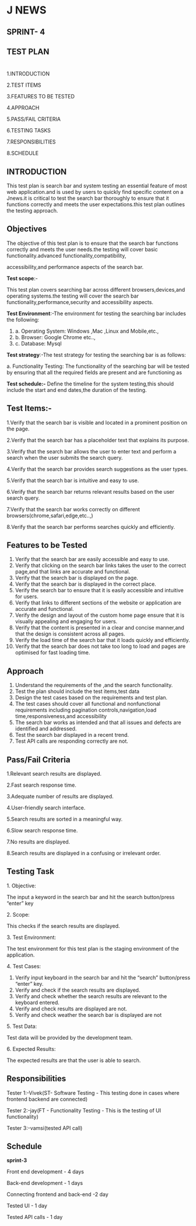﻿# <a name="_77dgeuuufrqa"></a>                             **J NEWS**
## <a name="_c6zdj6owisx4"></a>                                      **SPRINT- 4**
## <a name="_t70lzp497xo7"></a>                                     **TEST PLAN**

# <a name="_aiq6bud7zq7x"></a><a name="_ahylo3pwhp3a"></a>                          		
<a name="_5quovyy77hn6"></a>                                 1.INTRODUCTION

<a name="_cid0cyxjpruv"></a>                                 2.TEST ITEMS    

<a name="_xcoac0vrzg83"></a>                                 3.FEATURES TO BE TESTED

<a name="_cxii1pf3hqz3"></a>                                 4.APPROACH

<a name="_dd8jb8molrcm"></a>                                 5.PASS/FAIL CRITERIA

<a name="_60rv5plmrll6"></a>                                 6.TESTING TASKS

<a name="_kn1wvla3zjoe"></a>                                 7.RESPONSIBILITIES

<a name="_yoockzbd1mgr"></a>                                 8.SCHEDULE

















## <a name="_clpkcm4wy6a5"></a>INTRODUCTION
This test plan is  search bar  and system testing  an essential feature of most web application.and is used by users to quickly find specific content on a Jnews.it is critical to test the search bar thoroughly to ensure that it functions correctly and meets the user expectations.this test plan outlines the testing approach.

## <a name="_2ytbx6gtxspp"></a>Objectives
The objective of this test plan is to ensure that the search bar functions correctly and meets the user needs.the testing will cover basic functionality.advanced functionality,compatibility,

accessibility,and performance aspects of the search bar.

**Test scope**:-

This test plan covers searching  bar across different browsers,devices,and operating systems.the testing will cover the search bar functionality,performance,security and accessibility aspects.

**Test Environment**:-The environment for testing the searching  bar includes the following: 

1. a. Operating System: Windows ,Mac ,Linux and Mobile,etc.,
1. b. Browser: Google Chrome etc..,
1. c. Database: Mysql 

**Test strategy**:-The test strategy for testing the searching  bar is as follows: 

a. Functionality Testing: The functionality of the  searching  bar will be tested by ensuring that all the required fields are present and are functioning as

**Test schedule:-** Define the timeline for the system testing,this should include the start and end dates,the duration of the testing.

## <a name="_n53nzn79gqbx"></a>Test Items:-
1\.Verify that the search bar is visible and located in a prominent position on the page.

2\.Verify that the search bar has a placeholder text that explains its purpose.

3\.Verify that the search bar allows the user to enter text and perform a search when the user submits the search query.

4\.Verify that the search bar  provides search suggestions as the user types.

5\.Verify that the search bar is intuitive and easy to use.

6\.Verify that the search bar returns relevant results based on the user search query.

7\.Verify that the search bar works correctly on different browsers(chrome,safari,edge,etc..,)

8\.Verify that the search bar performs searches quickly and efficiently.
## <a name="_e8qdzz8gy3e5"></a>Features to be Tested

1. Verify that the search bar are easily accessible and easy to use.
1. Verify that clicking on the search bar links takes the user to the correct page,and that links are accurate and functional.
1. Verify that the search bar is displayed on the page.
1. Verify that the search bar is displayed in the correct place.
1. Verify the search bar to ensure that it is easily accessible and intuitive for users.
1. Verify that links to different sections of the website or application are accurate and functional.
1. Verify the design and layout of the custom home page ensure that it is visually appealing and engaging for users.
1. Verify that the content is presented in a clear and concise manner,and that the design is consistent across all pages.
1. Verify the load time of the search bar that it loads quickly and efficiently.
1. Verify that the search bar does not take too long to load and pages are optimised for fast loading time.  


## <a name="_5mxr6u7kmw6q"></a>Approach
1. Understand the requirements of the ,and the search functionality.
1. Test the plan should include the test items,test data
1. Design the test cases based on the requirements and test plan.
1. The test cases should cover all functional and nonfunctional requirements including pagination controls,navigation,load time,responsiveness,and accessibility
1. The search bar works as intended and that all issues and defects are identified and addressed.
1. Test the search bar displayed in a recent trend.
1. Test API calls are responding correctly are not.

## <a name="_f2zfge68l5uw"></a>Pass/Fail Criteria
1\.Relevant search results are displayed.

2\.Fast search response time.

3\.Adequate number of results are displayed.

4\.User-friendly search interface.

5\.Search results are sorted in a meaningful way.

6\.Slow search response time.

7\.No results are displayed.

8\.Search results are displayed in a confusing or irrelevant order.
## <a name="_jb7g9tpkcu4v"></a>Testing Task
1\.  Objective:

The  input  a keyword  in the search bar and hit the search button/press “enter” key

2\. Scope:

This checks   if the search  results are displayed.

3\. Test Environment:

The test environment for this test plan is the staging environment of the application.

4\. Test Cases:

1. Verify input keyboard in the search bar and hit the “search” button/press “enter” key.
1. Verify and check if the search results are displayed.
1. Verify and check whether the search results are relevant to the keyboard entered.
1. Verify and check results are displayed are not.
1. Verify and check weather the search bar is displayed are not

5\. Test Data:

Test data will be provided by the development team.

6\. Expected Results:

The expected results are that the user is able to search.
## <a name="_2zh8m8e7wapw"></a>Responsibilities

Tester 1:-Vivek(ST- Software Testing - This testing done in cases where frontend backend are connected)

Tester 2:-jay(FT - Functionality Testing - This is the testing of UI functionality)

Tester 3:-vamsi(tested API call)

## <a name="_pz7ql9piqstn"></a>Schedule
**sprint-3**

Front end development - 4 days

Back-end  development - 1 days

Connecting frontend and back-end -2 day

Tested UI - 1 day

Tested API calls  - 1 day

















